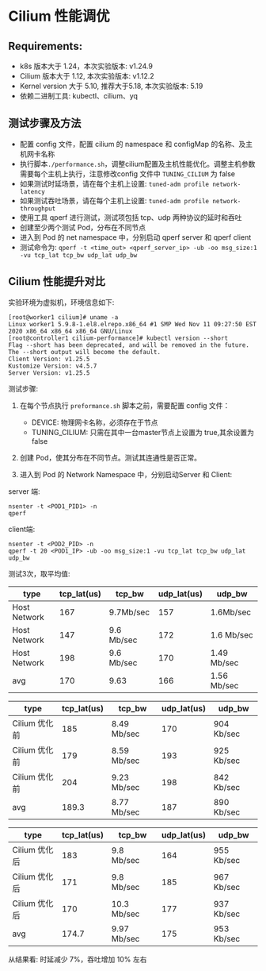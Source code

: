 # Cilium 性能调优

## Requirements:

- k8s 版本大于 1.24，本次实验版本: v1.24.9
- Cilium 版本大于 1.12, 本次实验版本: v1.12.2
- Kernel version 大于 5.10, 推荐大于5.18, 本次实验版本: 5.19
- 依赖二进制工具: kubectl、cilium、yq


## 测试步骤及方法

- 配置 config 文件，配置 cilium 的 namespace 和 configMap 的名称、及主机网卡名称
- 执行脚本`./performance.sh`，调整cilium配置及主机性能优化。调整主机参数需要每个主机上执行，注意修改config 文件中 `TUNING_CILIUM` 为 false
- 如果测试时延场景，请在每个主机上设置: `tuned-adm profile network-latency`
- 如果测试吞吐场景，请在每个主机上设置: `tuned-adm profile network-throughput`
- 使用工具 qperf 进行测试，测试项包括 tcp、udp 两种协议的延时和吞吐
- 创建至少两个测试 Pod，分布在不同节点
- 进入到 Pod 的 net namespace 中，分别启动 qperf server 和 qperf client
- 测试命令为: `qperf -t <time_out> <qperf_server_ip> -ub -oo msg_size:1 -vu tcp_lat tcp_bw udp_lat udp_bw`


## Cilium 性能提升对比

实验环境为虚拟机，环境信息如下:

```shell
[root@worker1 cilium]# uname -a
Linux worker1 5.9.8-1.el8.elrepo.x86_64 #1 SMP Wed Nov 11 09:27:50 EST 2020 x86_64 x86_64 x86_64 GNU/Linux
[root@controller1 cilium-performance]# kubectl version --short
Flag --short has been deprecated, and will be removed in the future. The --short output will become the default.
Client Version: v1.25.5
Kustomize Version: v4.5.7
Server Version: v1.25.5
```

测试步骤:

1. 在每个节点执行 `preformance.sh` 脚本之前，需要配置 config 文件：

    - DEVICE: 物理网卡名称，必须存在于节点
    - TUNING_CILIUM: 只需在其中一台master节点上设置为 true,其余设置为 false
    
2. 创建 Pod，使其分布在不同节点。测试其连通性是否正常。
3. 进入到 Pod 的 Network Namespace 中，分别启动Server 和 Client:

server 端:

```shell
nsenter -t <POD1_PID1> -n
qperf
```

client端:

```shell
nsenter -t <POD2_PID> -n
qperf -t 20 <POD1_IP> -ub -oo msg_size:1 -vu tcp_lat tcp_bw udp_lat udp_bw
```

测试3次，取平均值:

| type | tcp_lat(us) | tcp_bw | udp_lat(us) | udp_bw |
| --- | --- | --- | --- | --- |
| Host Network | 167 | 9.7Mb/sec | 157 | 1.6Mb/sec |
| Host Network | 147 | 9.6 Mb/sec | 172| 1.6 Mb/sec |
| Host Network | 198 | 9.6 Mb/sec | 170 | 1.49 Mb/sec |
|avg|170|9.63| 166|1.56 Mb/sec|

| type | tcp_lat(us) | tcp_bw | udp_lat(us) | udp_bw |
| --- | --- | --- | --- | --- |
| Cilium 优化前| 185 | 8.49 Mb/sec | 170 | 904 Kb/sec |
| Cilium 优化前| 179 | 8.59 Mb/sec | 193 | 925 Kb/sec |
| Cilium 优化前| 204 | 9.23 Mb/sec | 198 | 842 Kb/sec |
|avg|189.3|8.77 Mb/sec|187|890 Kb/sec|

| type | tcp_lat(us) | tcp_bw | udp_lat(us) | udp_bw |
| --- | --- | --- | --- | --- |
| Cilium  优化后| 183 | 9.8 Mb/sec  | 164 | 955 Kb/sec |
| Cilium  优化后| 171 | 9.8 Mb/sec  | 185 | 967 Kb/sec |
| Cilium  优化后| 170 | 10.3 Mb/sec  | 177 | 937 Kb/sec |
|avg|174.7|9.97 Mb/sec|175|953 Kb/sec |

从结果看: 时延减少 7%，吞吐增加 10% 左右